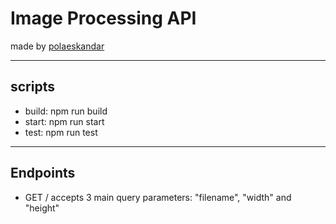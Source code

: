 # Image Processing API

made by [polaeskandar](https://github.com/polaeskandar)

---

## scripts

- build: npm run build
- start: npm run start
- test: npm run test

---

## Endpoints

- GET / accepts 3 main query parameters: "filename", "width" and "height"
